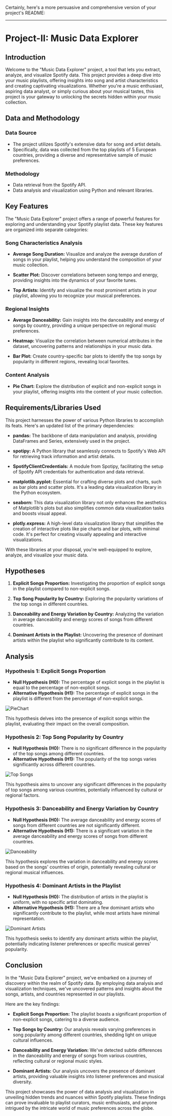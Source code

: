 Certainly, here's a more persuasive and comprehensive version of your project's README:

---

# Project-II: Music Data Explorer

## Introduction

Welcome to the "Music Data Explorer" project, a tool that lets you extract, analyze, and visualize Spotify data. This project provides a deep dive into your music playlists, offering insights into song and artist characteristics and creating captivating visualizations. Whether you're a music enthusiast, aspiring data analyst, or simply curious about your musical tastes, this project is your gateway to unlocking the secrets hidden within your music collection.


## Data and Methodology

### Data Source

- The project utilizes Spotify's extensive data for song and artist details.
- Specifically, data was collected from the top playlists of 5 European countries, providing a diverse and representative sample of music preferences.

### Methodology

- Data retrieval from the Spotify API.
- Data analysis and visualization using Python and relevant libraries.

## Key Features

The "Music Data Explorer" project offers a range of powerful features for exploring and understanding your Spotify playlist data. These key features are organized into separate categories:


### Song Characteristics Analysis
- **Average Song Duration:** Visualize and analyze the average duration of songs in your playlist, helping you understand the composition of your music collection.

- **Scatter Plot:** Discover correlations between song tempo and energy, providing insights into the dynamics of your favorite tunes.

- **Top Artists:** Identify and visualize the most prominent artists in your playlist, allowing you to recognize your musical preferences.

### Regional Insights
- **Average Danceability:** Gain insights into the danceability and energy of songs by country, providing a unique perspective on regional music preferences.

- **Heatmap:** Visualize the correlation between numerical attributes in the dataset, uncovering patterns and relationships in your music data.

- **Bar Plot:** Create country-specific bar plots to identify the top songs by popularity in different regions, revealing local favorites.

### Content Analysis
- **Pie Chart:** Explore the distribution of explicit and non-explicit songs in your playlist, offering insights into the content of your music collection.

## Requirements/Libraries Used

This project harnesses the power of various Python libraries to accomplish its feats. Here's an updated list of the primary dependencies:

- **pandas:** The backbone of data manipulation and analysis, providing DataFrames and Series, extensively used in the project.

- **spotipy:** A Python library that seamlessly connects to Spotify's Web API for retrieving track information and artist details.

- **SpotifyClientCredentials:** A module from Spotipy, facilitating the setup of Spotify API credentials for authentication and data retrieval.

- **matplotlib.pyplot:** Essential for crafting diverse plots and charts, such as bar plots and scatter plots. It's a leading data visualization library in the Python ecosystem.

- **seaborn:** This data visualization library not only enhances the aesthetics of Matplotlib's plots but also simplifies common data visualization tasks and boosts visual appeal.

- **plotly.express:** A high-level data visualization library that simplifies the creation of interactive plots like pie charts and bar plots, with minimal code. It's perfect for creating visually appealing and interactive visualizations.

With these libraries at your disposal, you're well-equipped to explore, analyze, and visualize your music data.

## Hypotheses

1. **Explicit Songs Proportion:** Investigating the proportion of explicit songs in the playlist compared to non-explicit songs.

2. **Top Song Popularity by Country:** Exploring the popularity variations of the top songs in different countries.

3. **Danceability and Energy Variation by Country:** Analyzing the variation in average danceability and energy scores of songs from different countries.

4. **Dominant Artists in the Playlist:** Uncovering the presence of dominant artists within the playlist who significantly contribute to its content.

## Analysis

### Hypothesis 1: Explicit Songs Proportion

- **Null Hypothesis (H0):** The percentage of explicit songs in the playlist is equal to the percentage of non-explicit songs.
- **Alternative Hypothesis (H1):** The percentage of explicit songs in the playlist is different from the percentage of non-explicit songs.

![PieChart](https://github.com/imfap1/Project-II/blob/main/images/piechart.png?raw=true)

This hypothesis delves into the presence of explicit songs within the playlist, evaluating their impact on the overall composition.

### Hypothesis 2: Top Song Popularity by Country

- **Null Hypothesis (H0):** There is no significant difference in the popularity of the top songs among different countries.
- **Alternative Hypothesis (H1):** The popularity of the top songs varies significantly across different countries.

![Top Songs](https://github.com/imfap1/Project-II/blob/main/images/barplot.png)

This hypothesis aims to uncover any significant differences in the popularity of top songs among various countries, potentially influenced by cultural or regional factors.

### Hypothesis 3: Danceability and Energy Variation by Country

- **Null Hypothesis (H0):** The average danceability and energy scores of songs from different countries are not significantly different.
- **Alternative Hypothesis (H1):** There is a significant variation in the average danceability and energy scores of songs from different countries.

![Danceability](https://github.com/imfap1/Project-II/blob/main/images/average_danceability.png)

This hypothesis explores the variation in danceability and energy scores based on the songs' countries of origin, potentially revealing cultural or regional musical influences.

### Hypothesis 4: Dominant Artists in the Playlist

- **Null Hypothesis (H0):** The distribution of artists in the playlist is uniform, with no specific artist dominating.
- **Alternative Hypothesis (H1):** There are a few dominant artists who significantly contribute to the playlist, while most artists have minimal representation.

![Dominant Artists](https://github.com/imfap1/Project-II/blob/main/images/top_artists.png)
 
This hypothesis seeks to identify any dominant artists within the playlist, potentially indicating listener preferences or specific musical genres' popularity.

## Conclusion

In the "Music Data Explorer" project, we've embarked on a journey of discovery within the realm of Spotify data. By employing data analysis and visualization techniques, we've uncovered patterns and insights about the songs, artists, and countries represented in our playlists.

Here are the key findings:

- **Explicit Songs Proportion:** The playlist boasts a significant proportion of non-explicit songs, catering to a diverse audience.

- **Top Songs by Country:** Our analysis reveals varying preferences in song popularity among different countries, shedding light on unique cultural influences.

- **Danceability and Energy Variation:** We've detected subtle differences in the danceability and energy of songs from various countries, reflecting cultural or regional music styles.

- **Dominant Artists:** Our analysis uncovers the presence of dominant artists, providing valuable insights into listener preferences and musical diversity.

This project showcases the power of data analysis and visualization in unveiling hidden trends and nuances within Spotify playlists. These findings can prove invaluable to playlist curators, music enthusiasts, and anyone intrigued by the intricate world of music preferences across the globe.
